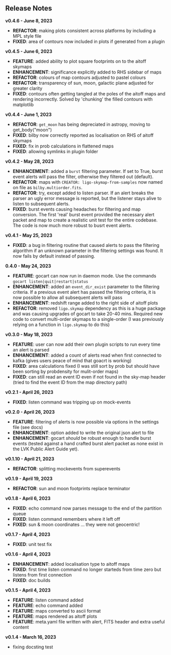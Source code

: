 
## Release Notes

**v0.4.6 - June 8, 2023**

- **REFACTOR**: making plots consistent across platforms by including a MPL style file
- **FIXED**: area of contours now included in plots if generated from a plugin

**v0.4.5 - June 6, 2023**

- **FEATURE**: added ability to plot square footprints on to the aitoff skymaps  
- **ENHANCEMENT**: significance explicitly added to RHS sidebar of maps  
- **REFACTOR**: colours of map contours adjusted to pastel colours  
- **REFACTOR**: transparency of sun, moon, galactic plane adjusted for greater clarity  
- **FIXED**: contours often getting tangled at the poles of the aitoff maps and rendering incorrectly. Solved by 'chunking' the filled contours with matplotlib  

**v0.4.4 - June 1, 2023**

- **REFACTOR**: `get_moon` has being depreciated in astropy, moving to get_body("moon")
- **FIXED**: bilby now correctly reported as localisation on RHS of aitoff skymaps
- **FIXED**: fix in prob calculations in flattened maps
- **FIXED**: allowing symlinks in plugin folder

**v0.4.2 - May 28, 2023**

- **ENHANCEMENT**: added a `burst` filtering parameter. If set to True, burst event alerts will pass the filter, otherwise they filtered out (default).
- **REFACTOR**: maps with `CREATOR: ligo-skymap-from-samples` now named on file as `bilby.multiorder.fits`.
- **REFACTOR**: try, except added to listen parser. If an alert breaks the parser an ugly error message is reported, but the listener stays alive to listen to subsequent alerts.
- **FIXED**: burst events causing headaches for filtering and map conversion. The first 'real' burst event provided the necessary alert packet and map to create a realistic unit test for the entire codebase. The code is now much more robust to busrt event alerts.

**v0.4.1 - May 25, 2023**

- **FIXED**: a bug in filtering routine that caused alerts to pass the filtering algorithm if an unknown parameter in the filtering settings was found. It now fails by default instead of passing.

**0.4.0 - May 24, 2023**

- **FEATURE**: gocart can now run in daemon mode. Use the commands `gocart listen|quit|restart|status`   
- **ENHANCEMENT**: added an `event_dir_exist` parameter to the filtering criteria. If a previous event alert has passed the filtering criteria, it is now possible to allow all subsequent alerts will pass   
- **ENHANCEMENT**: redshift range added to the right side of aitoff plots  
- **REFACTOR**: removed `ligo.skymap` dependency as this is a huge package and was causing upgrades of gocart to take 20-40 mins. Required new code to convert multi-order skymaps to a single-order (I was previously relying on a function in `ligo.skymap` to do this)  

**v0.3.0 - May 18, 2023**  

- **FEATURE**: user can now add their own plugin scripts to run every time an alert is parsed  
- **ENHANCEMENT**: added a count of alerts read when first connected to kafka (gives users peace of mind that goacrt is working)  
- **FIXED**: area calculations fixed (I was still sort by prob but should have been sorting by probdensity for mulit-order maps)  
- **FIXED**: can still read an event ID even if not found in the sky-map header (tried to find the event ID from the map directory path)  

**v0.2.1 - April 26, 2023**  

- **FIXED**: listen command was tripping up on mock-events

**v0.2.0 - April 26, 2023**  

- **FEATURE**: filtering of alerts is now possible via options in the settings file (see docs)  
- **ENHANCEMENT**: option added to write the original json alert to file  
- **ENHANCEMENT**: gocart *should* be robust enough to handle burst events (tested against a hand crafted burst alert packet as none exist in the LVK Public Alert Guide yet).  

**v0.1.10 - April 21, 2023**  

- **REFACTOR**: splitting mockevents from superevents   

**v0.1.9 - April 19, 2023**  

- **REFACTOR**: sun and moon footprints replace terminator  

**v0.1.8 - April 6, 2023**  

- **FIXED**: echo command now parses message to the end of the partition queue  
- **FIXED**: listen command remembers where it left off  
- **FIXED**: sun & moon coordinates ... they were not geocentric!  

**v0.1.7 - April 4, 2023**  

- **FIXED**: unit test fix  

**v0.1.6 - April 4, 2023**  
 
- **ENHANCEMENT**: added localisation type to aitoff maps  
- **FIXED**: first time listen command no longer starteds from time zero but listens from first connection  
- **FIXED**: doc builds  

**v0.1.5 - April 4, 2023**  

- **FEATURE**: listen command added  
- **FEATURE**: echo command added  
- **FEATURE**: maps converted to ascii format  
- **FEATURE**: maps rendered as aitoff plots  
- **FEATURE**: meta.yaml file written with alert, FITS header and extra useful content  

**v0.1.4 - March 16, 2023**  

- fixing docsting test  

